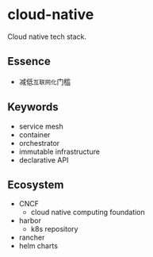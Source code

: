 # cloud-native
Cloud native tech stack.

## Essence

- 减低`互联网化`门槛

## Keywords

- service mesh
- container
- orchestrator
- immutable infrastructure
- declarative API

## Ecosystem

- CNCF
  - cloud native computing foundation
- harbor
   - k8s repository
- rancher
- helm charts
